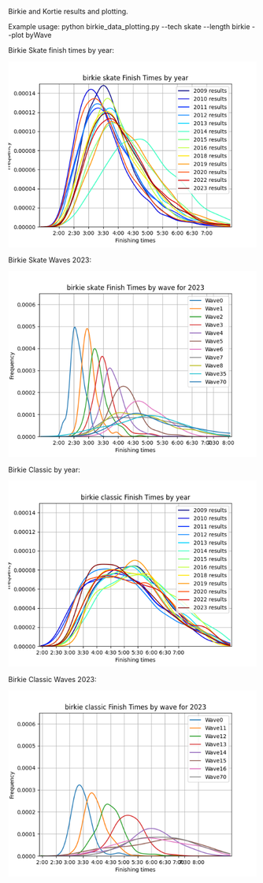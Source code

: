 Birkie and Kortie results and plotting. 

Example usage:
python birkie_data_plotting.py  --tech skate --length birkie --plot byWave


Birkie Skate finish times by year: 

![Image](https://github.com/drewpolasky/birkie_data/blob/master/graphs/birkie_skateFinishTimesbyYear_2023.png?raw=true)

Birkie Skate Waves 2023: 

![Image](https://github.com/drewpolasky/birkie_data/blob/master/graphs/birkie_skateFinishTimesbyWave_2023.png?raw=true)

Birkie Classic by year: 

![Image](https://github.com/drewpolasky/birkie_data/blob/master/graphs/birkie_classicFinishTimesbyYear_2023.png?raw=true)

Birkie Classic Waves 2023: 

![Image](https://github.com/drewpolasky/birkie_data/blob/master/graphs/birkie_classicFinishTimesbyWave_2023.png?raw=true)














